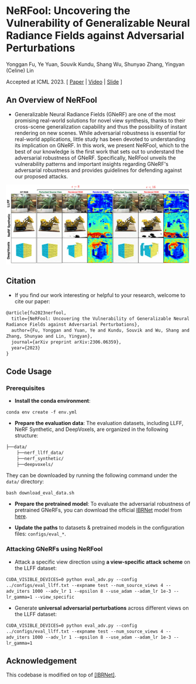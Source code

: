 # NeRFool: Uncovering the Vulnerability of Generalizable Neural Radiance Fields against Adversarial Perturbations
Yonggan Fu, Ye Yuan, Souvik Kundu, Shang Wu, Shunyao Zhang, Yingyan (Celine) Lin

Accepted at ICML 2023. [ [Paper](http://proceedings.mlr.press/v202/fu23g/fu23g.pdf) | [Video](https://www.youtube.com/watch?v=oC8Xi4cEGKw) | [Slide](https://drive.google.com/file/d/1PCDSLrnuf8CZ3VloqBGldq8mR2CWM22o/view?usp=drive_link) ]


## An Overview of NeRFool
- Generalizable Neural Radiance Fields (GNeRF) are one of the most promising real-world solutions for novel view synthesis, thanks to their cross-scene generalization capability and thus the possibility of instant rendering on new scenes. While adversarial robustness is essential for real-world applications, little study has been devoted to understanding its implication on GNeRF. In this work, we present NeRFool, which to the best of our knowledge is the first work that sets out to understand the adversarial robustness of GNeRF. Specifically, NeRFool unveils the vulnerability patterns and important insights regarding GNeRF's adversarial robustness and provides guidelines for defending against our proposed attacks.

<p align="center">
  <img src="images/overview.png" width="1000">
</p>

## Citation
- If you find our work interesting or helpful to your research, welcome to cite our paper:

```
@article{fu2023nerfool,
  title={NeRFool: Uncovering the Vulnerability of Generalizable Neural Radiance Fields against Adversarial Perturbations},
  author={Fu, Yonggan and Yuan, Ye and Kundu, Souvik and Wu, Shang and Zhang, Shunyao and Lin, Yingyan},
  journal={arXiv preprint arXiv:2306.06359},
  year={2023}
}
```


## Code Usage


### Prerequisites

* **Install the conda environment**:

``` 
conda env create -f env.yml
```
* **Prepare the evaluation data**: The evaluation datasets, including LLFF, NeRF Synthetic, and DeepVoxels, are organized in the following structure:

```
├──data/
    ├──nerf_llff_data/
    ├──nerf_synthetic/
    ├──deepvoxels/
```

They can be downloaded by running the following command under the `data/` directory:

```
bash download_eval_data.sh
```

* **Prepare the pretrained model**: To evaluate the adversarial robustness of pretrained GNeRFs, you can download the official [IBRNet](https://github.com/googleinterns/IBRNet) model from [here](https://drive.google.com/uc?id=165Et85R8YnL-5NcehG0fzqsnAUN8uxUJ).


* **Update the paths** to datasets & pretrained models in the configuration files: `configs/eval_*`.



### Attacking GNeRFs using NeRFool

- Attack a specific view direction using **a view-specific attack scheme** on the LLFF dataset:

```
CUDA_VISIBLE_DEVICES=0 python eval_adv.py --config ../configs/eval_llff.txt --expname test --num_source_views 4 --adv_iters 1000 --adv_lr 1 --epsilon 8 --use_adam --adam_lr 1e-3 --lr_gamma=1 --view_specific
```

- Generate **universal adversarial perturbations** across different views on the LLFF dataset:

```
CUDA_VISIBLE_DEVICES=0 python eval_adv.py --config ../configs/eval_llff.txt --expname test --num_source_views 4 --adv_iters 1000 --adv_lr 1 --epsilon 8 --use_adam --adam_lr 1e-3 --lr_gamma=1
```

## Acknowledgement

This codebase is modified on top of [[IBRNet]](https://github.com/googleinterns/IBRNet).





